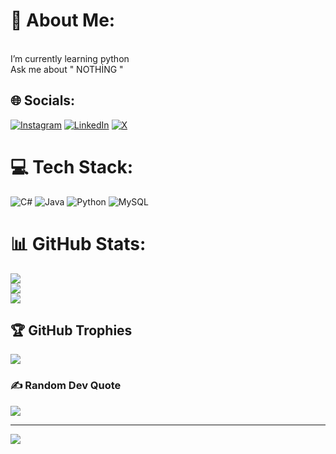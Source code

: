 # 💫 About Me:
<br> I’m currently learning python<br> Ask me about  " NOTHİNG "<br> 


## 🌐 Socials:
[![Instagram](https://img.shields.io/badge/Instagram-%23E4405F.svg?logo=Instagram&logoColor=white)](https://instagram.com/ziya_ekizz) [![LinkedIn](https://img.shields.io/badge/LinkedIn-%230077B5.svg?logo=linkedin&logoColor=white)](https://linkedin.com/in/ziyaekiz) [![X](https://img.shields.io/badge/X-black.svg?logo=X&logoColor=white)](https://x.com/Z1ya4) 

# 💻 Tech Stack:
![C#](https://img.shields.io/badge/c%23-%23239120.svg?style=for-the-badge&logo=csharp&logoColor=white) ![Java](https://img.shields.io/badge/java-%23ED8B00.svg?style=for-the-badge&logo=openjdk&logoColor=white) ![Python](https://img.shields.io/badge/python-3670A0?style=for-the-badge&logo=python&logoColor=ffdd54) ![MySQL](https://img.shields.io/badge/mysql-4479A1.svg?style=for-the-badge&logo=mysql&logoColor=white)
# 📊 GitHub Stats:
![](https://github-readme-stats.vercel.app/api?username=ZiyaEkiz&theme=vision-friendly-dark&hide_border=false&include_all_commits=true&count_private=true)<br/>
![](https://github-readme-streak-stats.herokuapp.com/?user=ZiyaEkiz&theme=vision-friendly-dark&hide_border=false)<br/>
![](https://github-readme-stats.vercel.app/api/top-langs/?username=ZiyaEkiz&theme=vision-friendly-dark&hide_border=false&include_all_commits=true&count_private=true&layout=compact)

## 🏆 GitHub Trophies
![](https://github-profile-trophy.vercel.app/?username=ZiyaEkiz&theme=onedark&no-frame=true&no-bg=true&margin-w=4)

### ✍️ Random Dev Quote
![](https://quotes-github-readme.vercel.app/api?type=horizontal&theme=dark)

---
[![](https://visitcount.itsvg.in/api?id=ZiyaEkiz&icon=0&color=0)](https://visitcount.itsvg.in)

<!-- Proudly created with GPRM ( https://gprm.itsvg.in ) -->
